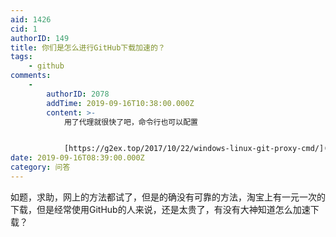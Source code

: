 ```yaml
---
aid: 1426
cid: 1
authorID: 149
title: 你们是怎么进行GitHub下载加速的？
tags:
    - github
comments:
    -
        authorID: 2078
        addTime: 2019-09-16T10:38:00.000Z
        content: >-
            用了代理就很快了吧，命令行也可以配置


            [https://g2ex.top/2017/10/22/windows-linux-git-proxy-cmd/](https://g2ex.top/2017/10/22/windows-linux-git-proxy-cmd/)
date: 2019-09-16T08:39:00.000Z
category: 问答
---
```


如题，求助，网上的方法都试了，但是的确没有可靠的方法，淘宝上有一元一次的下载，但是经常使用GitHub的人来说，还是太贵了，有没有大神知道怎么加速下载？
